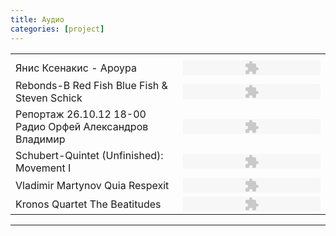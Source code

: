 ```yaml
---
title: Аудио
categories: [project]
---
```

<table class="music">
    <tr>
        <th></th>
        <th></th>
    </tr>
    <tr>
        <td>Янис Ксенакис - Ароура</td>
        <td>
            <object data="/assets/player.swf" height="24" type="application/x-shockwave-flash" width="220">
                <param name="movie" value="http://sistema-gallery.ru/player.swf">
                <param name="flashvars" value="noinfo=yes&amp;bg=ffffff&amp;soundFile=http://b.mias.co/lift-music/milyutinsky-01-01.mp3">
                <param name="quality" value="high">
                <param name="menu" value="false">
                <param name="wmode" value="transparent">
            </object>
        </td>
    </tr>
    <tr>
        <td>Rebonds-B Red Fish Blue Fish & Steven Schick</td>
        <td>
            <object data="/assets/player.swf" height="24" type="application/x-shockwave-flash" width="220">
                <param name="movie" value="http://sistema-gallery.ru/player.swf">
                <param name="flashvars" value="noinfo=yes&amp;bg=ffffff&amp;soundFile=http://b.mias.co/lift-music/red.mp3">
                <param name="quality" value="high">
                <param name="menu" value="false">
                <param name="wmode" value="transparent">
            </object>
        </td>
    </tr>
    <tr>
        <td>Репортаж 26.10.12 18-00 Радио Орфей Александров Владимир</td>
        <td>
            <object data="/assets/player.swf" height="24" type="application/x-shockwave-flash" width="220">
                <param name="movie" value="http://sistema-gallery.ru/player.swf">
                <param name="flashvars" value="noinfo=yes&amp;bg=ffffff&amp;soundFile=http://b.mias.co/lift-music/Volodya%20Aleksandrov.mp3">
                <param name="quality" value="high">
                <param name="menu" value="false">
                <param name="wmode" value="transparent">
            </object>
        </td>
    </tr>
    <tr>
        <td>Schubert-Quintet (Unfinished): Movement I</td>
        <td>
            <object data="/assets/player.swf" height="24" type="application/x-shockwave-flash" width="220">
                <param name="movie" value="http://sistema-gallery.ru/player.swf">
                <param name="flashvars" value="noinfo=yes&amp;bg=ffffff&amp;soundFile=http://b.mias.co/lift-music/martynov-02-02.mp3">
                <param name="quality" value="high">
                <param name="menu" value="false">
                <param name="wmode" value="transparent">
            </object>
        </td>
    </tr>
    <tr>
        <td>Vladimir Martynov Quia Respexit</td>
        <td>
            <object data="/assets/player.swf" height="24" type="application/x-shockwave-flash" width="220">
                <param name="movie" value="http://sistema-gallery.ru/player.swf">
                <param name="flashvars" value="noinfo=yes&amp;bg=ffffff&amp;soundFile=http://b.mias.co/lift-music/QuiaRespexit.mp3">
                <param name="quality" value="high">
                <param name="menu" value="false">
                <param name="wmode" value="transparent">
            </object>
        </td>
    </tr>
    <tr>
        <td>Kronos Quartet The Beatitudes</td>
        <td>
            <object data="/assets/player.swf" height="24" type="application/x-shockwave-flash" width="220">
                <param name="movie" value="http://sistema-gallery.ru/player.swf">
                <param name="flashvars" value="noinfo=yes&amp;bg=ffffff&amp;soundFile=http://b.mias.co/lift-music/martynov-01-03.mp3">
                <param name="quality" value="high">
                <param name="menu" value="false">
                <param name="wmode" value="transparent">
            </object>
        </td>
    </tr>
</table>

---
